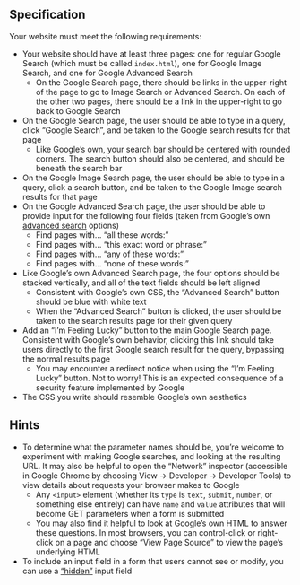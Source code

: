 ## Specification

Your website must meet the following requirements:

- Your website should have at least three pages: one for regular Google Search (which must be called `index.html`), one for Google Image Search, and one for Google Advanced Search
  - On the Google Search page, there should be links in the upper-right of the page to go to Image Search or Advanced Search. On each of the other two pages, there should be a link in the upper-right to go back to Google Search
- On the Google Search page, the user should be able to type in a query, click “Google Search”, and be taken to the Google search results for that page
  - Like Google’s own, your search bar should be centered with rounded corners. The search button should also be centered, and should be beneath the search bar
- On the Google Image Search page, the user should be able to type in a query, click a search button, and be taken to the Google Image search results for that page
- On the Google Advanced Search page, the user should be able to provide input for the following four fields (taken from Google’s own [advanced search](https://www.google.com/advanced_search) options)
  - Find pages with… “all these words:”
  - Find pages with… “this exact word or phrase:”
  - Find pages with… “any of these words:”
  - Find pages with… “none of these words:”
- Like Google’s own Advanced Search page, the four options should be stacked vertically, and all of the text fields should be left aligned
  - Consistent with Google’s own CSS, the “Advanced Search” button should be blue with white text
  - When the “Advanced Search” button is clicked, the user should be taken to the search results page for their given query
- Add an “I’m Feeling Lucky” button to the main Google Search page. Consistent with Google’s own behavior, clicking this link should take users directly to the first Google search result for the query, bypassing the normal results page
  - You may encounter a redirect notice when using the “I’m Feeling Lucky” button. Not to worry! This is an expected consequence of a security feature implemented by Google
- The CSS you write should resemble Google’s own aesthetics

## Hints

- To determine what the parameter names should be, you’re welcome to experiment with making Google searches, and looking at the resulting URL. It may also be helpful to open the “Network” inspector (accessible in Google Chrome by choosing View -> Developer -> Developer Tools) to view details about requests your browser makes to Google
  - Any `<input>` element (whether its `type` is `text`, `submit`, `number`, or something else entirely) can have `name` and `value` attributes that will become GET parameters when a form is submitted
  - You may also find it helpful to look at Google’s own HTML to answer these questions. In most browsers, you can control-click or right-click on a page and choose “View Page Source” to view the page’s underlying HTML
- To include an input field in a form that users cannot see or modify, you can use a [“hidden”](https://www.w3schools.com/tags/att_input_type_hidden.asp) input field
